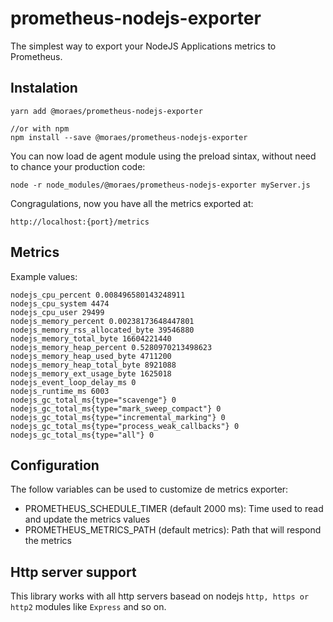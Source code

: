 # prometheus-nodejs-exporter

The simplest way to export your NodeJS Applications metrics to Prometheus.

## Instalation

```
yarn add @moraes/prometheus-nodejs-exporter

//or with npm
npm install --save @moraes/prometheus-nodejs-exporter
```

You can now load de agent module using the preload sintax, without need to chance your production code:

```
node -r node_modules/@moraes/prometheus-nodejs-exporter myServer.js
```

Congragulations, now you have all the metrics exported at:

`http://localhost:{port}/metrics`

## Metrics

Example values:

```
nodejs_cpu_percent 0.008496580143248911
nodejs_cpu_system 4474
nodejs_cpu_user 29499
nodejs_memory_percent 0.00238173648447801
nodejs_memory_rss_allocated_byte 39546880
nodejs_memory_total_byte 16604221440
nodejs_memory_heap_percent 0.5280970213498623
nodejs_memory_heap_used_byte 4711200
nodejs_memory_heap_total_byte 8921088
nodejs_memory_ext_usage_byte 1625018
nodejs_event_loop_delay_ms 0
nodejs_runtime_ms 6003
nodejs_gc_total_ms{type="scavenge"} 0
nodejs_gc_total_ms{type="mark_sweep_compact"} 0
nodejs_gc_total_ms{type="incremental_marking"} 0
nodejs_gc_total_ms{type="process_weak_callbacks"} 0
nodejs_gc_total_ms{type="all"} 0
```

## Configuration

The follow variables can be used to customize de metrics exporter:

-   PROMETHEUS_SCHEDULE_TIMER (default 2000 ms): Time used to read and update the metrics values
-   PROMETHEUS_METRICS_PATH (default metrics): Path that will respond the metrics

## Http server support

This library works with all http servers basead on nodejs `http, https or http2` modules like `Express` and so on.

